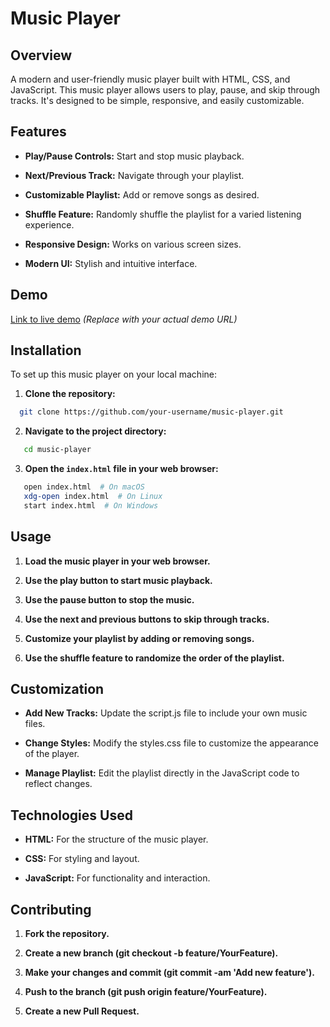 Music Player
============

Overview
--------

A modern and user-friendly music player built with HTML, CSS, and JavaScript. This music player allows users to play, pause, and skip through tracks. It's designed to be simple, responsive, and easily customizable.

Features
--------

*   **Play/Pause Controls:** Start and stop music playback.
    
*   **Next/Previous Track:** Navigate through your playlist.
    
*   **Customizable Playlist:** Add or remove songs as desired.
    
*   **Shuffle Feature:** Randomly shuffle the playlist for a varied listening experience.
    
*   **Responsive Design:** Works on various screen sizes.
    
*   **Modern UI:** Stylish and intuitive interface.
    

Demo
----

[Link to live demo](#) _(Replace with your actual demo URL)_

Installation
------------

To set up this music player on your local machine:

1. **Clone the repository:**
 ```bash
   git clone https://github.com/your-username/music-player.git
```

2. **Navigate to the project directory:**
 ```bash
    cd music-player
```

3. **Open the `index.html` file in your web browser:**
 ```bash
    open index.html  # On macOS
    xdg-open index.html  # On Linux
    start index.html  # On Windows

```

    

Usage
-----

1.  **Load the music player in your web browser.**
    
2.  **Use the play button to start music playback.**
    
3.  **Use the pause button to stop the music.**
    
4.  **Use the next and previous buttons to skip through tracks.**
    
5.  **Customize your playlist by adding or removing songs.**
    
6.  **Use the shuffle feature to randomize the order of the playlist.**
    

Customization
-------------

*   **Add New Tracks:** Update the script.js file to include your own music files.
    
*   **Change Styles:** Modify the styles.css file to customize the appearance of the player.
    
*   **Manage Playlist:** Edit the playlist directly in the JavaScript code to reflect changes.
    

Technologies Used
-----------------

*   **HTML:** For the structure of the music player.
    
*   **CSS:** For styling and layout.
    
*   **JavaScript:** For functionality and interaction.
    

Contributing
------------

1.  **Fork the repository.**
    
2.  **Create a new branch (git checkout -b feature/YourFeature).**
    
3.  **Make your changes and commit (git commit -am 'Add new feature').**
    
4.  **Push to the branch (git push origin feature/YourFeature).**
    
5.  **Create a new Pull Request.**
